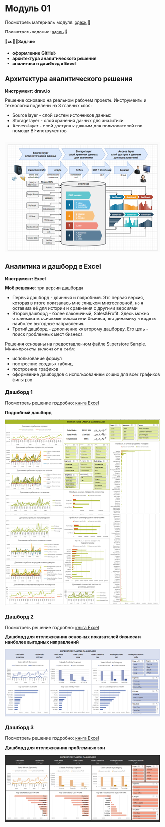 # Модуль 01
Посмотреть материалы модуля: [здесь](https://github.com/Data-Learn/data-engineering/tree/master/DE-101%20Modules/Module01 "здесь") 👀


Посмотреть задание: [здесь](https://github.com/Data-Learn/data-engineering/tree/master/DE-101%20Modules/Module01/DE%20-%20101%20Lab%201.1 "здесь") 📖


📑✒️👩‍💻**Задачи:**
- **оформление GitHub**
- **архитектура аналитического решения**
- **аналитика и дашборд в Excel**

## Архитектура аналитического решения

**Инструмент: draw.io**


Решение основано на реальном рабочем проекте. Инструменты и технологии поделены на 3 главных слоя:
   - Source layer - слой систем источников данных
   - Storage layer - слой хранения данных для аналитики
   - Access layer - слой доступа к данным для пользователей при помощи BI-инструментов

   ![cover](https://github.com/Malakhova-Natalya/Data_Learn/blob/main/DE-101/Module_01/Homework_01.png)
 ---
 ## Аналитика и дашборд в Excel
 **Инструмент: Excel**
 
**Моё решение**: три версии дашборда
- Первый дашборд - длинный и подробный. Это первая версия, которая в итоге показалась мне слишком многословной, но я оставила её для истории и сравнения с другими версиями.
- Второй дашборд - более лаконичный, Sales&Profit. Здесь можно отслеживать основные показатели бизнеса, его динамику и видеть наиболее выгодные направления. 
- Третий дашборд - дополнение ко второму дашборду. Его цель - поиск проблемных мест бизнеса.


Решения основаны на предоставленном файле Superstore Sample. Мини-проекты включают в себя:
   - использование формул
   - построение сводных таблиц
   - построение графиков
   - оформление дашбордов с использованием общих для всех графиков фильтров


### Дашборд 1
Посмотреть решение подробно: [книга Excel](https://github.com/Malakhova-Natalya/Data_Learn/blob/main/DE-101/Module_01/Homework_02_version_01.xlsx "книга Excel")


**Подробный дашборд**


 ![cover](https://github.com/Malakhova-Natalya/Data_Learn/blob/main/DE-101/Module_01/dashboard_version_01_part_1.png)
 ![cover](https://github.com/Malakhova-Natalya/Data_Learn/blob/main/DE-101/Module_01/dashboard_version_01_part_2.png)

### Дашборд 2
Посмотреть решение подробно: [книга Excel](https://github.com/Malakhova-Natalya/Data_Learn/blob/main/DE-101/Module_01/Homework_02_version_02.xlsx "книга Excel")


**Дашборд для отслеживания основных показателей бизнеса и наиболее выгодных направлений**


 ![cover](https://github.com/Malakhova-Natalya/Data_Learn/blob/main/DE-101/Module_01/dashboard_version_02.png)

### Дашборд 3
Посмотреть решение подробно: [книга Excel](https://github.com/Malakhova-Natalya/Data_Learn/blob/main/DE-101/Module_01/Homework_02_version_03.xlsx "книга Excel")


**Дашборд для отслеживания проблемных зон**


 ![cover](https://github.com/Malakhova-Natalya/Data_Learn/blob/main/DE-101/Module_01/dashboard_version_03.png)
